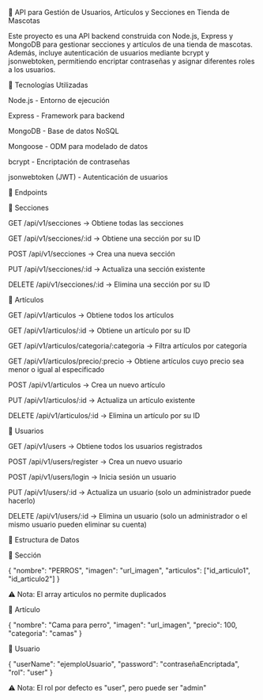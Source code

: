 🐾 API para Gestión de Usuarios, Artículos y Secciones en Tienda de Mascotas

Este proyecto es una API backend construida con Node.js, Express y MongoDB para gestionar secciones y artículos de una tienda de mascotas. Además, incluye autenticación de usuarios mediante bcrypt y jsonwebtoken, permitiendo encriptar contraseñas y asignar diferentes roles a los usuarios.

🚀 Tecnologías Utilizadas

Node.js - Entorno de ejecución

Express - Framework para backend

MongoDB - Base de datos NoSQL

Mongoose - ODM para modelado de datos

bcrypt - Encriptación de contraseñas

jsonwebtoken (JWT) - Autenticación de usuarios

📌 Endpoints

🏬 Secciones

GET /api/v1/secciones → Obtiene todas las secciones

GET /api/v1/secciones/:id → Obtiene una sección por su ID

POST /api/v1/secciones → Crea una nueva sección

PUT /api/v1/secciones/:id → Actualiza una sección existente

DELETE /api/v1/secciones/:id → Elimina una sección por su ID

🛒 Artículos

GET /api/v1/articulos → Obtiene todos los artículos

GET /api/v1/articulos/:id → Obtiene un artículo por su ID

GET /api/v1/articulos/categoria/:categoria → Filtra artículos por categoría

GET /api/v1/articulos/precio/:precio → Obtiene artículos cuyo precio sea menor o igual al especificado

POST /api/v1/articulos → Crea un nuevo artículo

PUT /api/v1/articulos/:id → Actualiza un artículo existente

DELETE /api/v1/articulos/:id → Elimina un artículo por su ID

👥 Usuarios

GET /api/v1/users → Obtiene todos los usuarios registrados

POST /api/v1/users/register → Crea un nuevo usuario

POST /api/v1/users/login → Inicia sesión un usuario

PUT /api/v1/users/:id → Actualiza un usuario (solo un administrador puede hacerlo)

DELETE /api/v1/users/:id → Elimina un usuario (solo un administrador o el mismo usuario pueden eliminar su cuenta)

📂 Estructura de Datos

📌 Sección

{
  "nombre": "PERROS",
  "imagen": "url_imagen",
  "articulos": ["id_articulo1", "id_articulo2"]
}

⚠️ Nota: El array articulos no permite duplicados

📌 Artículo

{
  "nombre": "Cama para perro",
  "imagen": "url_imagen",
  "precio": 100,
  "categoria": "camas"
}

📌 Usuario

{
  "userName": "ejemploUsuario",
  "password": "contraseñaEncriptada",
  "rol": "user"
}

⚠️ Nota: El rol por defecto es "user", pero puede ser "admin"



